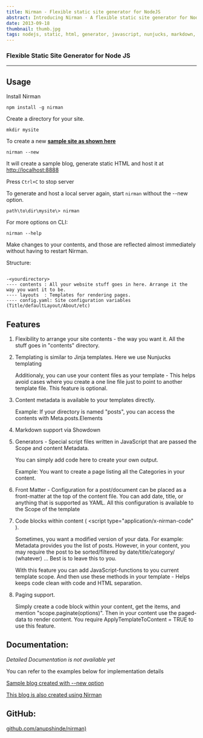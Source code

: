 ```yaml
---
title: Nirman - Flexible static site generator for NodeJS
abstract: Introducing Nirman - A flexible static site generator for NodeJS that is written in JavaScript and does not get in your way.
date: 2013-09-18
thumbnail: thumb.jpg
tags: nodejs, static, html, generator, javascript, nunjucks, markdown, github, niman
---
```

### Flexible Static Site Generator for Node JS

<hr/>

## Usage 
Install Nirman

    npm install -g nirman

Create a directory for your site. 
    
	mkdir mysite


To create a new **<a href="http://nirmandemo.anupshinde.com/" target="_blank">sample site as shown here</a>**

    nirman --new

It will create a sample blog, generate static HTML and host it at <a href="http://localhost:8888" target="_blank" >http://localhost:8888</a>

Press ``` Ctrl+C ``` to stop server


To generate and host a local server again, start ``` nirman ``` without the --new option.

    path\to\dir\mysite\> nirman
    
For more options on CLI:
    
    nirman --help

Make changes to your contents, and those are reflected almost immediately without having to restart Nirman.

Structure:

```

-<yourdirectory>
---- contents : All your website stuff goes in here. Arrange it the way you want it to be.
---- layouts  : Templates for rendering pages.
---- config.yaml: Site configuration variables (Title/defaultLayout/About/etc)

```

## Features


1. Flexibility to arrange your site contents - the way you want it. All the stuff goes in "contents" directory.

2. Templating is similar to Jinja templates. Here we use Nunjucks templating

   Additionaly, you can use your content files as your template - This helps avoid cases where you create a one line file just to point to another template file. This feature is optional.
   
3. Content metadata is available to your templates directly.
   
   Example: If your directory is named "posts", you can access the contents with Meta.posts.Elements

4. Markdown support via Showdown 

5. Generators - Special script files written in JavaScript that are passed the Scope and content Metadata. 
    
    You can simply add code here to create your own output.

    Example: You want to create a page listing all the Categories in your content.

6. Front Matter - Configuration for a post/document can be placed as a front-matter at the top of the content file. You can add date, title, or anything that is supported as YAML. All this configuration is available to the Scope of the template

7. Code blocks within content ( &lt;script type="application/x-nirman-code" ).

   Sometimes, you want a modified version of your data. For example: Metadata provides you the list of posts. However, in your content, you may require the post to be sorted/filtered by date/title/category/ (whatever) ... Best is to leave this to you. 
   
   With this feature you can add JavaScript-functions to you current template scope. And then use these methods in your template - Helps keeps code clean with code and HTML separation.
   
8. Paging support.

    Simply create a code block within your content, get the items, and mention "scope.paginate(options)". Then in your content use the paged-data to render content. You require ApplyTemplateToContent = TRUE to use this feature.
	




## Documentation:
*Detailed Documentation is not available yet*

You can refer to the examples below for implementation details

[Sample blog created with --new option](https://github.com/anupshinde/nirman/tree/master/src/lib/examples/blog)

[This blog is also created using Nirman](https://github.com/anupshinde/anupzsite)


## GitHub:
[github.com/anupshinde/nirman)](https://github.com/anupshinde/nirman)




